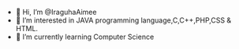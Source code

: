 - 👋 Hi, I’m @IraguhaAimee
- 👀 I’m interested in JAVA programming language,C,C++,PHP,CSS & HTML.
- 🌱 I’m currently learning Computer Science


<!---
IraguhaAimee/IraguhaAimee is a ✨ special ✨ repository because its `README.md` (this file) appears on your GitHub profile.
You can click the Preview link to take a look at your changes.
--->
